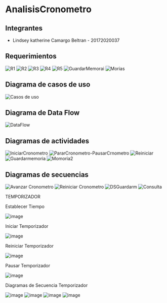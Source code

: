 # AnalisisCronometro

## Integrantes

- Lindsey katherine Camargo Beltran - 20172020037

## Requerimientos

![R1](https://user-images.githubusercontent.com/54810355/97941031-d18a7280-1d51-11eb-9a76-d03b580f91a0.PNG)
![R2](https://user-images.githubusercontent.com/54810355/97941043-d2230900-1d51-11eb-83f6-1d81b3c90ed3.PNG)
![R3](https://user-images.githubusercontent.com/54810355/97941049-d2230900-1d51-11eb-9acf-28bbf480c8e8.PNG)
![R4](https://user-images.githubusercontent.com/54810355/97941056-d2bb9f80-1d51-11eb-90ec-c050256804b1.PNG)
![R5](https://user-images.githubusercontent.com/54810355/97941060-d2bb9f80-1d51-11eb-8f77-bb3f7dffe542.PNG)
![GuardarMemorai](https://user-images.githubusercontent.com/54810355/97950843-3354d780-1d66-11eb-9fbf-a728a64a8b26.PNG)
![Morias](https://user-images.githubusercontent.com/54810355/97951772-4a48f900-1d69-11eb-82f4-812540ba782e.PNG)

## Diagrama de casos de uso

![Casos de uso](https://user-images.githubusercontent.com/54810355/97944954-14e5e080-1d54-11eb-9fa5-4dd4dc3c758a.jpg)

## Diagrama de  Data Flow

![DataFlow](https://user-images.githubusercontent.com/54810355/97940501-adc72c80-1d51-11eb-94fa-46d01cde2e86.jpg)

## Diagramas de actividades

![IniciarCronometro](https://user-images.githubusercontent.com/54810355/97941868-0bf40f80-1d52-11eb-87c3-b5471dfce53b.jpg)
![PararCronometro-PausarCrnometro](https://user-images.githubusercontent.com/54810355/97941879-0d253c80-1d52-11eb-843c-bb7820934323.jpg)
![Reiniciar](https://user-images.githubusercontent.com/54810355/97945668-2e882780-1d56-11eb-8cc2-7fee0abb9b41.jpg)
![Guardarmemoria](https://user-images.githubusercontent.com/54810355/97950931-70b96500-1d66-11eb-8b31-6975fdb5b418.jpg)
![Momoria2](https://user-images.githubusercontent.com/54810355/97951771-49b06280-1d69-11eb-8b4b-1c6b1ea94b85.jpg)

## Diagramas de secuencias

![Avanzar Cronometro](https://user-images.githubusercontent.com/54810355/97945182-b8cf8c00-1d54-11eb-872c-e6b111afe2e7.jpg)
![Reiniciar Cronometro](https://user-images.githubusercontent.com/54810355/97945183-b9682280-1d54-11eb-8bbb-19b7e64174c5.jpg)
![DSGuardarm](https://user-images.githubusercontent.com/54810355/97951135-2d132b00-1d67-11eb-86b0-711efec2dea8.jpg)
![Consulta](https://user-images.githubusercontent.com/54810355/97951770-4917cc00-1d69-11eb-9543-b2176fe88616.jpg)

TEMPORIZADOR


Establecer Tiempo

![image](https://user-images.githubusercontent.com/54810276/97993327-ea2a7500-1db1-11eb-843f-c587794364e0.png)

Iniciar Temporizador

![image](https://user-images.githubusercontent.com/54810276/97993444-15ad5f80-1db2-11eb-819b-823a421f091b.png)

Reiniciar Temporizador

![image](https://user-images.githubusercontent.com/54810276/97993638-56a57400-1db2-11eb-9330-7e46248e9ca7.png)

Pausar Temporizador

![image](https://user-images.githubusercontent.com/54810276/97993780-86ed1280-1db2-11eb-881f-05c60aa8af4e.png)


Diagramas de Secuencia Temporizador 

![image](https://user-images.githubusercontent.com/54810276/97997327-d8979c00-1db6-11eb-8ff3-118d9bd20a11.png)
![image](https://user-images.githubusercontent.com/54810276/97997408-ebaa6c00-1db6-11eb-89e0-63d2df6532b0.png)
![image](https://user-images.githubusercontent.com/54810276/97997426-f06f2000-1db6-11eb-8faa-f72c844dfc99.png)
![image](https://user-images.githubusercontent.com/54810276/97997450-f533d400-1db6-11eb-90fb-7ded930d01d4.png)
